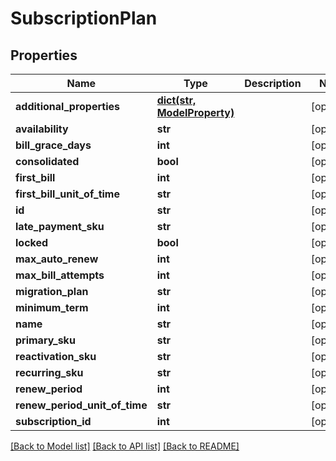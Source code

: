 # SubscriptionPlan

## Properties
Name | Type | Description | Notes
------------ | ------------- | ------------- | -------------
**additional_properties** | [**dict(str, ModelProperty)**](ModelProperty.md) |  | [optional] 
**availability** | **str** |  | [optional] 
**bill_grace_days** | **int** |  | [optional] 
**consolidated** | **bool** |  | [optional] 
**first_bill** | **int** |  | [optional] 
**first_bill_unit_of_time** | **str** |  | [optional] 
**id** | **str** |  | [optional] 
**late_payment_sku** | **str** |  | [optional] 
**locked** | **bool** |  | [optional] 
**max_auto_renew** | **int** |  | [optional] 
**max_bill_attempts** | **int** |  | [optional] 
**migration_plan** | **str** |  | [optional] 
**minimum_term** | **int** |  | [optional] 
**name** | **str** |  | [optional] 
**primary_sku** | **str** |  | [optional] 
**reactivation_sku** | **str** |  | [optional] 
**recurring_sku** | **str** |  | [optional] 
**renew_period** | **int** |  | [optional] 
**renew_period_unit_of_time** | **str** |  | [optional] 
**subscription_id** | **int** |  | [optional] 

[[Back to Model list]](../README.md#documentation-for-models) [[Back to API list]](../README.md#documentation-for-api-endpoints) [[Back to README]](../README.md)


